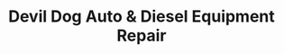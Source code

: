---
title: "Devil Dog Auto & Diesel Equipment Repair"
url: /farmington/devil-dog-auto-and-diesel-equipment-repair/
shop: car repair
---